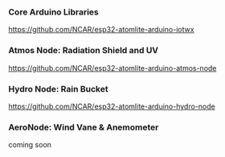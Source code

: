 ### Core Arduino Libraries
https://github.com/NCAR/esp32-atomlite-arduino-iotwx

### Atmos Node: Radiation Shield and UV
https://github.com/NCAR/esp32-atomlite-arduino-atmos-node

### Hydro Node: Rain Bucket
https://github.com/NCAR/esp32-atomlite-arduino-hydro-node

### AeroNode: Wind Vane & Anemometer
coming soon 



